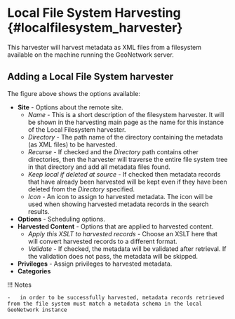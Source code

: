 # Local File System Harvesting {#localfilesystem_harvester}

This harvester will harvest metadata as XML files from a filesystem available on the machine running the GeoNetwork server.

## Adding a Local File System harvester

The figure above shows the options available:

-   **Site** - Options about the remote site.
    -   *Name* - This is a short description of the filesystem harvester. It will be shown in the harvesting main page as the name for this instance of the Local Filesystem harvester.
    -   *Directory* - The path name of the directory containing the metadata (as XML files) to be harvested.
    -   *Recurse* - If checked and the *Directory* path contains other directories, then the harvester will traverse the entire file system tree in that directory and add all metadata files found.
    -   *Keep local if deleted at source* - If checked then metadata records that have already been harvested will be kept even if they have been deleted from the *Directory* specified.
    -   *Icon* - An icon to assign to harvested metadata. The icon will be used when showing harvested metadata records in the search results.
-   **Options** - Scheduling options.
-   **Harvested Content** - Options that are applied to harvested content.
    -   *Apply this XSLT to harvested records* - Choose an XSLT here that will convert harvested records to a different format.
    -   *Validate* - If checked, the metadata will be validated after retrieval. If the validation does not pass, the metadata will be skipped.
-   **Privileges** - Assign privileges to harvested metadata.
-   **Categories**

!!! Notes

    -   in order to be successfully harvested, metadata records retrieved from the file system must match a metadata schema in the local GeoNetwork instance
